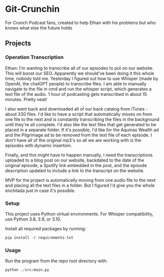 
# Git-Crunchin

For Crunch Podcast fans, created to help Ethan with his problems but who knows what else the future holds

## Projects

### Operation Transcription

Ethan:
I'm wanting to transcribe all of our episodes to put on our website. This will boost our SEO. Apparently we should've been doing it this whole time, nobody told me. Yesterday I figured out how to use Whisper (made by OpenAI, the chatGPT people) to transcribe files. I am able to manually navigate to the file in cmd and run the whisper script, which generates a text file of the audio. 1 hour of podcasting gets transcribed in about 15 minutes. Pretty neat!

I also went back and downloaded all of our back catalog from iTunes - about 330 files. I'd like to have a script that automatically moves on from one file to the next and is constantly transcribing the files in the background until they're all complete. I'd also like the text files that get generated to be placed in a separate folder. If it's possible, I'd like for the Aquinas Wealth ad and the Pilgrimage ad to be removed from the text file of each episode. I don't have all of the original mp3's so all we are working with is the episodes with dynamic insertion. 

Finally, and this might have to happen manually, I need the transcriptions uploaded to a blog post on our website, backdated to the date of the original episode, a Spotify link embedded in the post, and the episode description updated to include a link to the transcript on the website. 

MVP for the project is automatically moving from one audio file to the next and placing all the text files in a folder.
But I figured I'd give you the whole enchilada just in case it's possible.

### Setup

This project uses Python virtual environments.  For Whisper compatibility, use Python 3.8, 3.9, or 3.10.

Install all required packages by running:

```python
pip install -r requirements.txt
```

### Usage

Run the program from the repo root directory with:

```python
python ./src/main.py
```
